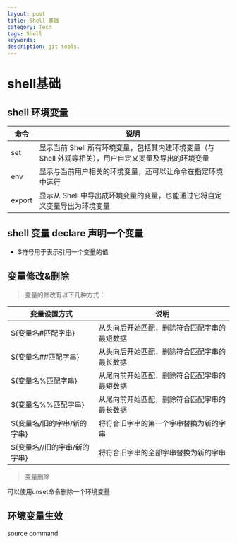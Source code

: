 ```yaml
---
layout: post
title: Shell 基础
category: Tech
tags: Shell
keywords: 
description: git tools.
---
```


# shell基础

## shell 环境变量

|命令 | 说明|
|--------|----------|
|set| 显示当前 Shell 所有环境变量，包括其内建环境变量（与 Shell 外观等相关），用户自定义变量及导出的环境变量|
|env |显示与当前用户相关的环境变量，还可以让命令在指定环境中运行|
|export| 显示从 Shell 中导出成环境变量的变量，也能通过它将自定义变量导出为环境变量|



## shell 变量 declare 声明一个变量

* $符号用于表示引用一个变量的值


## 变量修改&删除

>变量的修改有以下几种方式：

|变量设置方式|  说明|
|---------|-----------|
|$\{变量名#匹配字串\} |从头向后开始匹配，删除符合匹配字串的最短数据|
|$\{变量名##匹配字串\} |   从头向后开始匹配，删除符合匹配字串的最长数据|
|$\{变量名%匹配字串\} |从尾向前开始匹配，删除符合匹配字串的最短数据|
|$\{变量名%%匹配字串\}  |  从尾向前开始匹配，删除符合匹配字串的最长数据|
|$\{变量名/旧的字串/新的字串\}  |  将符合旧字串的第一个字串替换为新的字串|
|$\{变量名//旧的字串/新的字串\}  | 将符合旧字串的全部字串替换为新的字串|

>变量删除

可以使用unset命令删除一个环境变量

## 环境变量生效
source command 